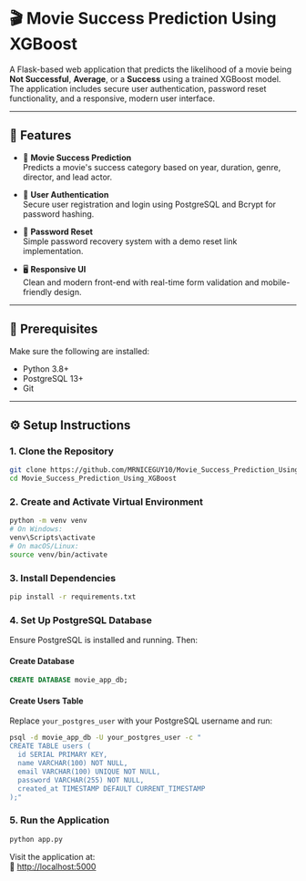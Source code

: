 # 🎬 Movie Success Prediction Using XGBoost

A Flask-based web application that predicts the likelihood of a movie being **Not Successful**, **Average**, or a **Success** using a trained XGBoost model. The application includes secure user authentication, password reset functionality, and a responsive, modern user interface.

---

## 🚀 Features

- 🎥 **Movie Success Prediction**\
  Predicts a movie's success category based on year, duration, genre, director, and lead actor.

- 🔐 **User Authentication**\
  Secure user registration and login using PostgreSQL and Bcrypt for password hashing.

- 🔁 **Password Reset**\
  Simple password recovery system with a demo reset link implementation.

- 🖥️ **Responsive UI**\
  Clean and modern front-end with real-time form validation and mobile-friendly design.

---

## 🧰 Prerequisites

Make sure the following are installed:

- Python 3.8+
- PostgreSQL 13+
- Git

---

## ⚙️ Setup Instructions

### 1. Clone the Repository

```bash
git clone https://github.com/MRNICEGUY10/Movie_Success_Prediction_Using_XGBoost.git
cd Movie_Success_Prediction_Using_XGBoost
```

### 2. Create and Activate Virtual Environment

```bash
python -m venv venv
# On Windows:
venv\Scripts\activate
# On macOS/Linux:
source venv/bin/activate
```

### 3. Install Dependencies

```bash
pip install -r requirements.txt
```

### 4. Set Up PostgreSQL Database

Ensure PostgreSQL is installed and running. Then:

#### Create Database

```sql
CREATE DATABASE movie_app_db;
```

#### Create Users Table

Replace `your_postgres_user` with your PostgreSQL username and run:

```bash
psql -d movie_app_db -U your_postgres_user -c "
CREATE TABLE users (
  id SERIAL PRIMARY KEY,
  name VARCHAR(100) NOT NULL,
  email VARCHAR(100) UNIQUE NOT NULL,
  password VARCHAR(255) NOT NULL,
  created_at TIMESTAMP DEFAULT CURRENT_TIMESTAMP
);"
```

### 5. Run the Application

```bash
python app.py
```

Visit the application at:\
🔗 [http://localhost:5000](http://localhost:5000)

